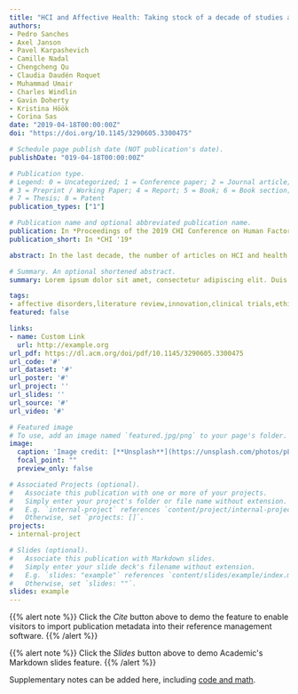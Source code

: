 ```yaml
---
title: "HCI and Affective Health: Taking stock of a decade of studies and charting future research directions"
authors:
- Pedro Sanches
- Axel Janson
- Pavel Karpashevich
- Camille Nadal
- Chengcheng Qu
- Claudia Daudén Roquet
- Muhammad Umair
- Charles Windlin
- Gavin Doherty
- Kristina Höök
- Corina Sas
date: "2019-04-18T00:00:00Z"
doi: "https://doi.org/10.1145/3290605.3300475"

# Schedule page publish date (NOT publication's date).
publishDate: "019-04-18T00:00:00Z"

# Publication type.
# Legend: 0 = Uncategorized; 1 = Conference paper; 2 = Journal article;
# 3 = Preprint / Working Paper; 4 = Report; 5 = Book; 6 = Book section;
# 7 = Thesis; 8 = Patent
publication_types: ["1"]

# Publication name and optional abbreviated publication name.
publication: In *Proceedings of the 2019 CHI Conference on Human Factors in Computing Systems - CHI '19*
publication_short: In *CHI '19*

abstract: In the last decade, the number of articles on HCI and health has increased dramatically. We extracted 139 papers on depression, anxiety and bipolar health issues from 10 years of SIGCHI conference proceedings. 72 of these were published in the last two years. A systematic analysis of this growing body of literature revealed that most innovation happens in automated diagnosis, and self-tracking, although there are innovative ideas in tangible interfaces. We noted an overemphasis on data production without consideration of how it leads to fruitful interventions. Moreover, we see a need to promote ethical practices for involvement of people living with affective disorders. Finally, although only 16 studies evaluate technologies in a clinical context, several forms of support and intervention illustrate how rich insights are gained from evaluations with real patients. Our findings highlight potential for growth in the design space of affective health technologies.

# Summary. An optional shortened abstract.
summary: Lorem ipsum dolor sit amet, consectetur adipiscing elit. Duis posuere tellus ac convallis placerat. Proin tincidunt magna sed ex sollicitudin condimentum.

tags:
- affective disorders,literature review,innovation,clinical trials,ethical issues
featured: false

links:
- name: Custom Link
  url: http://example.org
url_pdf: https://dl.acm.org/doi/pdf/10.1145/3290605.3300475
url_code: '#'
url_dataset: '#'
url_poster: '#'
url_project: ''
url_slides: ''
url_source: '#'
url_video: '#'

# Featured image
# To use, add an image named `featured.jpg/png` to your page's folder. 
image:
  caption: 'Image credit: [**Unsplash**](https://unsplash.com/photos/pLCdAaMFLTE)'
  focal_point: ""
  preview_only: false

# Associated Projects (optional).
#   Associate this publication with one or more of your projects.
#   Simply enter your project's folder or file name without extension.
#   E.g. `internal-project` references `content/project/internal-project/index.md`.
#   Otherwise, set `projects: []`.
projects:
- internal-project

# Slides (optional).
#   Associate this publication with Markdown slides.
#   Simply enter your slide deck's filename without extension.
#   E.g. `slides: "example"` references `content/slides/example/index.md`.
#   Otherwise, set `slides: ""`.
slides: example
---
```


{{% alert note %}}
Click the *Cite* button above to demo the feature to enable visitors to import publication metadata into their reference management software.
{{% /alert %}}

{{% alert note %}}
Click the *Slides* button above to demo Academic's Markdown slides feature.
{{% /alert %}}

Supplementary notes can be added here, including [code and math](https://sourcethemes.com/academic/docs/writing-markdown-latex/).

